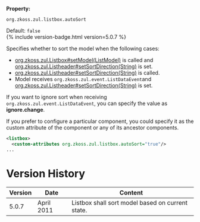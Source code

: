 **Property:**

`org.zkoss.zul.listbox.autoSort`

Default: `false`  
{% include version-badge.html version=5.0.7 %}

Specifies whether to sort the model when the following cases:

- [org.zkoss.zul.Listbox#setModel(ListModel)](https://www.zkoss.org/javadoc/latest/zk/org/zkoss/zul/Listbox.html#setModel(ListModel))
  is called and
  [org.zkoss.zul.Listheader#setSortDirection(String)](https://www.zkoss.org/javadoc/latest/zk/org/zkoss/zul/Listheader.html#setSortDirection(String))
  is set.
- [org.zkoss.zul.Listheader#setSortDirection(String)](https://www.zkoss.org/javadoc/latest/zk/org/zkoss/zul/Listheader.html#setSortDirection(String))
  is called.
- Model receives `org.zkoss.zul.event.ListDataEvent`and
  [org.zkoss.zul.Listheader#setSortDirection(String)](https://www.zkoss.org/javadoc/latest/zk/org/zkoss/zul/Listheader.html#setSortDirection(String))
  is set.

If you want to ignore sort when receiving
`org.zkoss.zul.event.ListDataEvent`, you can specify
the value as **ignore.change**.

If you prefer to configure a particular component, you could specify it
as the custom attribute of the component or any of its ancestor
components.

```xml
<listbox>
  <custom-attributes org.zkoss.zul.listbox.autoSort="true"/>
...
```

# Version History

| Version | Date       | Content                                          |
|---------|------------|--------------------------------------------------|
| 5.0.7   | April 2011 | Listbox shall sort model based on current state. |
